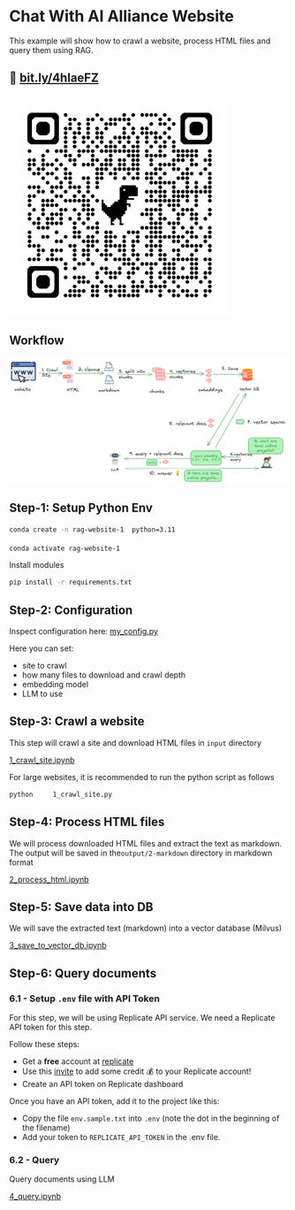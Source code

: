 # Chat With AI Alliance Website

This example will show how to crawl a website, process HTML files and query them using RAG.

## 🔗  [bit.ly/4hlaeFZ](https://bit.ly/4hlaeFZ)

<img src="qrcode_rag-docling-weaviate.png" width="400px">


## Workflow

![](../media/rag-website-1.png)

## Step-1: Setup Python Env

```bash
conda create -n rag-website-1  python=3.11

conda activate rag-website-1
```

Install modules

```bash
pip install -r requirements.txt 
```


## Step-2: Configuration

Inspect configuration here: [my_config.py](my_config.py)

Here you can set:

- site to crawl
- how many files to download and crawl depth
- embedding model
- LLM to use

## Step-3: Crawl a website

This step will crawl a site and download HTML files in `input` directory

[1_crawl_site.ipynb](1_crawl_site.ipynb)

For large websites, it is recommended to run the python script as follows

```bash
python     1_crawl_site.py
```


## Step-4: Process HTML files

We will process downloaded HTML files and extract the text as markdown.  The output will be saved in the`output/2-markdown` directory in markdown format

[2_process_html.ipynb](2_process_html.ipynb)

## Step-5: Save data into DB

We will save the extracted text (markdown) into a vector database (Milvus)

[3_save_to_vector_db.ipynb](3_save_to_vector_db.ipynb)

## Step-6: Query documents

### 6.1 - Setup `.env` file with API Token

For this step, we will be using Replicate API service.  We need a Replicate API token for this step.

Follow these steps:

- Get a **free** account at [replicate](https://replicate.com/home)
- Use this [invite](https://replicate.com/invites/a8717bfe-2f3d-4a52-88ed-1356231cdf03) to add some credit  💰  to your Replicate account!
- Create an API token on Replicate dashboard

Once you have an API token, add it to the project like this:

- Copy the file `env.sample.txt` into `.env`  (note the dot in the beginning of the filename)
- Add your token to `REPLICATE_API_TOKEN` in the .env file.

### 6.2 - Query

Query documents using LLM

[4_query.ipynb](4_query.ipynb)
